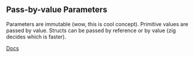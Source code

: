 ## Pass-by-value Parameters

Parameters are immutable (wow, this is cool concept). Primitive values are passed by value.
Structs can be passed by reference or by value (zig decides which is faster).

[Docs](https://ziglang.org/documentation/master/#toc-Pass-by-value-Parameters)
